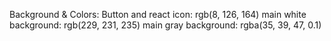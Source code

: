 Background & Colors:
Button and react icon: rgb(8, 126, 164)
main white background: rgb(229, 231, 235)
main gray background: rgba(35, 39, 47, 0.1)
